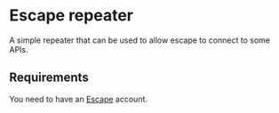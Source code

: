 # Escape repeater

A simple repeater that can be used to allow escape to connect to some APIs.

## Requirements

You need to have an [Escape](https://escape.tech) account.
